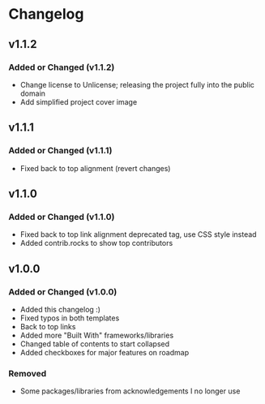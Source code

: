 # Changelog

## v1.1.2

### Added or Changed (v1.1.2)

- Change license to Unlicense; releasing the project fully into the public domain
- Add simplified project cover image

## v1.1.1

### Added or Changed (v1.1.1)

- Fixed back to top alignment (revert changes)

## v1.1.0

### Added or Changed (v1.1.0)

- Fixed back to top link alignment deprecated tag, use CSS style instead
- Added contrib.rocks to show top contributors

## v1.0.0

### Added or Changed (v1.0.0)

- Added this changelog :)
- Fixed typos in both templates
- Back to top links
- Added more "Built With" frameworks/libraries
- Changed table of contents to start collapsed
- Added checkboxes for major features on roadmap

### Removed

- Some packages/libraries from acknowledgements I no longer use
